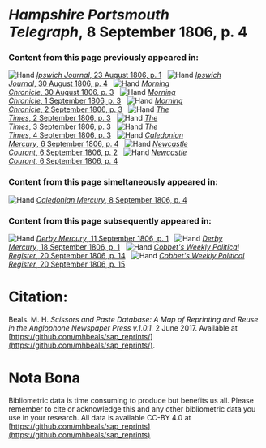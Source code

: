 # *Hampshire Portsmouth Telegraph*, 8 September 1806, p. 4  
  
### Content from this page previously appeared in:  
![Hand](http://scissorsandpaste.net/wp-content/uploads/2017/06/smallhandpointer.png) [*Ipswich Journal*, 23 August 1806, p. 1](https://mhbeals.github.io/sap_html/Ipswich-Journal/Ipswich-Journal-23-August-1806-p-1)  
![Hand](http://scissorsandpaste.net/wp-content/uploads/2017/06/smallhandpointer.png) [*Ipswich Journal*, 30 August 1806, p. 4](https://mhbeals.github.io/sap_html/Ipswich-Journal/Ipswich-Journal-30-August-1806-p-4)  
![Hand](http://scissorsandpaste.net/wp-content/uploads/2017/06/smallhandpointer.png) [*Morning Chronicle*, 30 August 1806, p. 3](https://mhbeals.github.io/sap_html/Morning-Chronicle/Morning-Chronicle-30-August-1806-p-3)  
![Hand](http://scissorsandpaste.net/wp-content/uploads/2017/06/smallhandpointer.png) [*Morning Chronicle*, 1 September 1806, p. 3](https://mhbeals.github.io/sap_html/Morning-Chronicle/Morning-Chronicle-1-September-1806-p-3)  
![Hand](http://scissorsandpaste.net/wp-content/uploads/2017/06/smallhandpointer.png) [*Morning Chronicle*, 2 September 1806, p. 3](https://mhbeals.github.io/sap_html/Morning-Chronicle/Morning-Chronicle-2-September-1806-p-3)  
![Hand](http://scissorsandpaste.net/wp-content/uploads/2017/06/smallhandpointer.png) [*The Times*, 2 September 1806, p. 3](https://mhbeals.github.io/sap_html/The-Times/The-Times-2-September-1806-p-3)  
![Hand](http://scissorsandpaste.net/wp-content/uploads/2017/06/smallhandpointer.png) [*The Times*, 3 September 1806, p. 3](https://mhbeals.github.io/sap_html/The-Times/The-Times-3-September-1806-p-3)  
![Hand](http://scissorsandpaste.net/wp-content/uploads/2017/06/smallhandpointer.png) [*The Times*, 4 September 1806, p. 3](https://mhbeals.github.io/sap_html/The-Times/The-Times-4-September-1806-p-3)  
![Hand](http://scissorsandpaste.net/wp-content/uploads/2017/06/smallhandpointer.png) [*Caledonian Mercury*, 6 September 1806, p. 4](https://mhbeals.github.io/sap_html/Caledonian-Mercury/Caledonian-Mercury-6-September-1806-p-4)  
![Hand](http://scissorsandpaste.net/wp-content/uploads/2017/06/smallhandpointer.png) [*Newcastle Courant*, 6 September 1806, p. 2](https://mhbeals.github.io/sap_html/Newcastle-Courant/Newcastle-Courant-6-September-1806-p-2)  
![Hand](http://scissorsandpaste.net/wp-content/uploads/2017/06/smallhandpointer.png) [*Newcastle Courant*, 6 September 1806, p. 4](https://mhbeals.github.io/sap_html/Newcastle-Courant/Newcastle-Courant-6-September-1806-p-4)  
  
### Content from this page simeltaneously appeared in:  
![Hand](http://scissorsandpaste.net/wp-content/uploads/2017/06/smallhandpointer.png) [*Caledonian Mercury*, 8 September 1806, p. 4](https://mhbeals.github.io/sap_html/Caledonian-Mercury/Caledonian-Mercury-8-September-1806-p-4)  
  
### Content from this page subsequently appeared in:  
![Hand](http://scissorsandpaste.net/wp-content/uploads/2017/06/smallhandpointer.png) [*Derby Mercury*, 11 September 1806, p. 1](https://mhbeals.github.io/sap_html/Derby-Mercury/Derby-Mercury-11-September-1806-p-1)  
![Hand](http://scissorsandpaste.net/wp-content/uploads/2017/06/smallhandpointer.png) [*Derby Mercury*, 18 September 1806, p. 1](https://mhbeals.github.io/sap_html/Derby-Mercury/Derby-Mercury-18-September-1806-p-1)  
![Hand](http://scissorsandpaste.net/wp-content/uploads/2017/06/smallhandpointer.png) [*Cobbet's Weekly Political Register*, 20 September 1806, p. 14](https://mhbeals.github.io/sap_html/Cobbet's-Weekly-Political-Register/Cobbet's-Weekly-Political-Register-20-September-1806-p-14)  
![Hand](http://scissorsandpaste.net/wp-content/uploads/2017/06/smallhandpointer.png) [*Cobbet's Weekly Political Register*, 20 September 1806, p. 15](https://mhbeals.github.io/sap_html/Cobbet's-Weekly-Political-Register/Cobbet's-Weekly-Political-Register-20-September-1806-p-15)  


# Citation: 

Beals. M. H. *Scissors and Paste Database: A Map of Reprinting and Reuse in the Anglophone Newspaper Press v.1.0.1.* 2 June 2017. Available at [https://github.com/mhbeals/sap_reprints/](https://github.com/mhbeals/sap_reprints/). 

# Nota Bona

Bibliometric data is time consuming to produce but benefits us all. Please remember to cite or acknowledge this and any other bibliometric data you use in your research. All data is available CC-BY 4.0 at [https://github.com/mhbeals/sap_reprints](https://github.com/mhbeals/sap_reprints)